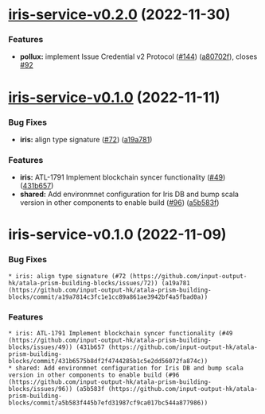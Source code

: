 # [iris-service-v0.2.0](https://github.com/input-output-hk/atala-prism-building-blocks/compare/iris-service-v0.1.0...iris-service-v0.2.0) (2022-11-30)


### Features

* **pollux:** implement Issue Credential v2 Protocol ([#144](https://github.com/input-output-hk/atala-prism-building-blocks/issues/144)) ([a80702f](https://github.com/input-output-hk/atala-prism-building-blocks/commit/a80702f5b255d8079085a6ec27c87baa6a23ac59)), closes [#92](https://github.com/input-output-hk/atala-prism-building-blocks/issues/92)

# [iris-service-v0.1.0](https://github.com/input-output-hk/atala-prism-building-blocks/compare/iris-service-v0.0.1...iris-service-v0.1.0) (2022-11-11)


### Bug Fixes

* **iris:** align type signature ([#72](https://github.com/input-output-hk/atala-prism-building-blocks/issues/72)) ([a19a781](https://github.com/input-output-hk/atala-prism-building-blocks/commit/a19a7814c3fc1e1cc89a861ae3942bf4a5fbad0a))


### Features

* **iris:** ATL-1791 Implement blockchain syncer functionality ([#49](https://github.com/input-output-hk/atala-prism-building-blocks/issues/49)) ([431b657](https://github.com/input-output-hk/atala-prism-building-blocks/commit/431b6575b8df2f4744285b1c5e2dd56072fa874c))
* **shared:** Add environmnet configuration for Iris DB and bump scala version in other components to enable build ([#96](https://github.com/input-output-hk/atala-prism-building-blocks/issues/96)) ([a5b583f](https://github.com/input-output-hk/atala-prism-building-blocks/commit/a5b583f445b7efd31987cf9ca017bc544a877986))

# iris-service-v0.1.0 (2022-11-09)

### Bug Fixes

    * iris: align type signature (#72 (https://github.com/input-output-hk/atala-prism-building-blocks/issues/72)) (a19a781 (https://github.com/input-output-hk/atala-prism-building-blocks/commit/a19a7814c3fc1e1cc89a861ae3942bf4a5fbad0a))

### Features

    * iris: ATL-1791 Implement blockchain syncer functionality (#49 (https://github.com/input-output-hk/atala-prism-building-blocks/issues/49)) (431b657 (https://github.com/input-output-hk/atala-prism-building-blocks/commit/431b6575b8df2f4744285b1c5e2dd56072fa874c))
    * shared: Add environmnet configuration for Iris DB and bump scala version in other components to enable build (#96 (https://github.com/input-output-hk/atala-prism-building-blocks/issues/96)) (a5b583f (https://github.com/input-output-hk/atala-prism-building-blocks/commit/a5b583f445b7efd31987cf9ca017bc544a877986))
